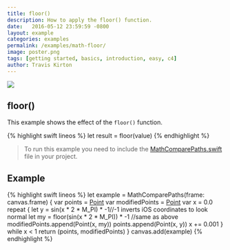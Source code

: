 ```yaml
---
title: floor()
description: How to apply the floor() function.
date:   2016-05-12 23:59:59 -0800
layout: example
categories: examples
permalink: /examples/math-floor/
image: poster.png
tags: [getting started, basics, introduction, easy, c4]
author: Travis Kirton
---
```

![](floor.png)

## floor()
This example shows the effect of the `floor()` function.

{% highlight swift lineos %}
let result = floor(value)
{% endhighlight %}

> To run this example you need to include the [MathComparePaths.swift](https://gist.github.com/C4Framework/0705e9ad451fa2b655075ad72432ca46) file in your project.

## Example
{% highlight swift lineos %}
let example = MathComparePaths(frame: canvas.frame) {
    var points = [Point]()
    var modifiedPoints = [Point]()
    var x = 0.0
    repeat {
        let y = sin(x * 2 * M_PI) * -1//-1 inverts iOS coordinates to look normal
        let my = floor(sin(x * 2 * M_PI)) * -1 //same as above
        modifiedPoints.append(Point(x, my))
        points.append(Point(x, y))
        x += 0.001
    } while x < 1
    return (points, modifiedPoints)
}
canvas.add(example)
{% endhighlight %}
